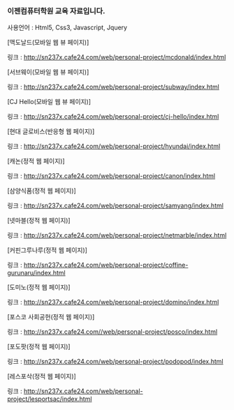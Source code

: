 ### 이젠컴퓨터학원 교육 자료입니다.

사용언어 : Html5, Css3, Javascript, Jquery

[맥도날드(모바일 웹 뷰 페이지)]

링크 : http://sn237x.cafe24.com/web/personal-project/mcdonald/index.html

[서브웨이(모바일 웹 뷰 페이지)]

링크 : http://sn237x.cafe24.com/web/personal-project/subway/index.html

[CJ Hello(모바일 웹 뷰 페이지)]

링크 : http://sn237x.cafe24.com/web/personal-project/cj-hello/index.html

[현대 글로비스(반응형 웹 페이지)]

링크 : http://sn237x.cafe24.com/web/personal-project/hyundai/index.html

[캐논(정적 웹 페이지)]

링크 : http://sn237x.cafe24.com/web/personal-project/canon/index.html

[삼양식품(정적 웹 페이지)]

링크 : http://sn237x.cafe24.com/web/personal-project/samyang/index.html

[넷마블(정적 웹 페이지)]

링크 : http://sn237x.cafe24.com/web/personal-project/netmarble/index.html

[커핀그루나루(정적 웹 페이지)]

링크 : http://sn237x.cafe24.com/web/personal-project/coffine-gurunaru/index.html

[도미노(정적 웹 페이지)]

링크 : http://sn237x.cafe24.com/web/personal-project/domino/index.html

[포스코 사회공헌(정적 웹 페이지)]

링크 : http://sn237x.cafe24.com//web/personal-project/posco/index.html

[포도팟(정적 웹 페이지)]

링크 : http://sn237x.cafe24.com/web/personal-project/podopod/index.html

[레스포삭(정적 웹 페이지)]

링크 : http://sn237x.cafe24.com/web/personal-project/lesportsac/index.html
